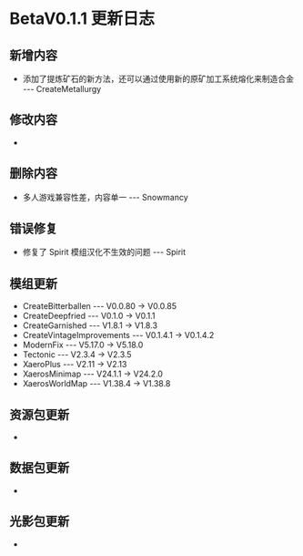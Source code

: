 # BetaV0.1.1 更新日志

## 新增内容

- 添加了提炼矿石的新方法，还可以通过使用新的原矿加工系统熔化来制造合金 --- CreateMetallurgy


## 修改内容

- 


## 删除内容

- 多人游戏兼容性差，内容单一 --- Snowmancy


## 错误修复

- 修复了 Spirit 模组汉化不生效的问题 --- Spirit

## 模组更新

- CreateBitterballen --- V0.0.80 -> V0.0.85
- CreateDeepfried --- V0.1.0 -> V0.1.1
- CreateGarnished --- V1.8.1 -> V1.8.3
- CreateVintageImprovements --- V0.1.4.1 -> V0.1.4.2
- ModernFix --- V5.17.0 -> V5.18.0
- Tectonic --- V2.3.4 -> V2.3.5
- XaeroPlus --- V2.11 -> V2.13
- XaerosMinimap --- V24.1.1 -> V24.2.0
- XaerosWorldMap --- V1.38.4 -> V1.38.8

## 资源包更新

- 

## 数据包更新

- 

## 光影包更新

- 
